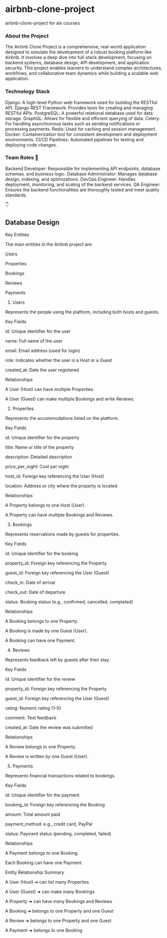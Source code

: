 # airbnb-clone-project
airbnb-clone-project for alx courses

### About the Project
The Airbnb Clone Project is a comprehensive, real-world application designed to simulate the development of a robust booking platform like Airbnb. It involves a deep dive into full-stack development, focusing on backend systems, database design, API development, and application security. This project enables learners to understand complex architectures, workflows, and collaborative team dynamics while building a scalable web application.

### Technology Stack

Django: A high-level Python web framework used for building the RESTful API.
Django REST Framework: Provides tools for creating and managing RESTful APIs.
PostgreSQL: A powerful relational database used for data storage.
GraphQL: Allows for flexible and efficient querying of data.
Celery: For handling asynchronous tasks such as sending notifications or processing payments.
Redis: Used for caching and session management.
Docker: Containerization tool for consistent development and deployment environments.
CI/CD Pipelines: Automated pipelines for testing and deploying code changes.

 ### Team Roles 👥

Backend Developer: Responsible for implementing API endpoints, database schemas, and business logic.
Database Administrator: Manages database design, indexing, and optimizations.
DevOps Engineer: Handles deployment, monitoring, and scaling of the backend services.
QA Engineer: Ensures the backend functionalities are thoroughly tested and meet quality standards.


👇

## Database Design
Key Entities

The main entities in the Airbnb project are:

Users

Properties

Bookings

Reviews

Payments

1. Users

Represents the people using the platform, including both hosts and guests.

Key Fields

id: Unique identifier for the user

name: Full name of the user

email: Email address (used for login)

role: Indicates whether the user is a Host or a Guest

created_at: Date the user registered

Relationships

A User (Host) can have multiple Properties.

A User (Guest) can make multiple Bookings and write Reviews.

2. Properties

Represents the accommodations listed on the platform.

Key Fields

id: Unique identifier for the property

title: Name or title of the property

description: Detailed description

price_per_night: Cost per night

host_id: Foreign key referencing the User (Host)

location: Address or city where the property is located

Relationships

A Property belongs to one Host (User).

A Property can have multiple Bookings and Reviews.

3. Bookings

Represents reservations made by guests for properties.

Key Fields

id: Unique identifier for the booking

property_id: Foreign key referencing the Property

guest_id: Foreign key referencing the User (Guest)

check_in: Date of arrival

check_out: Date of departure

status: Booking status (e.g., confirmed, cancelled, completed)

Relationships

A Booking belongs to one Property.

A Booking is made by one Guest (User).

A Booking can have one Payment.

4. Reviews

Represents feedback left by guests after their stay.

Key Fields

id: Unique identifier for the review

property_id: Foreign key referencing the Property

guest_id: Foreign key referencing the User (Guest)

rating: Numeric rating (1–5)

comment: Text feedback

created_at: Date the review was submitted

Relationships

A Review belongs to one Property.

A Review is written by one Guest (User).

5. Payments

Represents financial transactions related to bookings.

Key Fields

id: Unique identifier for the payment

booking_id: Foreign key referencing the Booking

amount: Total amount paid

payment_method: e.g., credit card, PayPal

status: Payment status (pending, completed, failed)

Relationships

A Payment belongs to one Booking.

Each Booking can have one Payment.

Entity Relationship Summary

A User (Host) ➜ can list many Properties

A User (Guest) ➜ can make many Bookings

A Property ➜ can have many Bookings and Reviews

A Booking ➜ belongs to one Property and one Guest

A Review ➜ belongs to one Property and one Guest

A Payment ➜ belongs to one Booking

